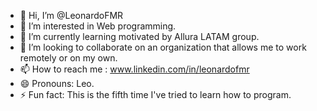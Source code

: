 - 👋 Hi, I’m @LeonardoFMR
- 👀 I’m interested in Web programming.
- 🌱 I’m currently learning motivated by Allura LATAM group.
- 💞️ I’m looking to collaborate on an organization that allows me to work remotely or on my own.
- 📫 How to reach me : www.linkedin.com/in/leonardofmr
- 😄 Pronouns: Leo.
- ⚡ Fun fact: This is the fifth time I've tried to learn how to program.

<!---
LeonardoFMR/LeonardoFMR is a ✨ special ✨ repository because its `README.md` (this file) appears on your GitHub profile.
You can click the Preview link to take a look at your changes.
--->

